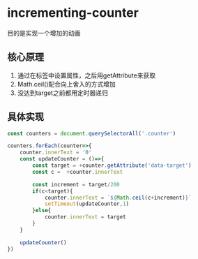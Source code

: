 # incrementing-counter
目的是实现一个增加的动画

## 核心原理
1. 通过在标签中设置属性，之后用getAttribute来获取
2. Math.ceil()配合向上舍入的方式增加
3. 没达到target之前都用定时器递归

## 具体实现
```js
const counters = document.querySelectorAll('.counter')

counters.forEach(counter=>{
    counter.innerText = '0'
    const updateCounter = ()=>{
        const target = +counter.getAttribute('data-target')
        const c =  +counter.innerText

        const increment = target/200
        if(c<target){
            counter.innerText = `${Math.ceil(c+increment)}`
            setTimeout(updateCounter,1)
        }else{
            counter.innerText = target
        }
    }

    updateCounter()
})
```